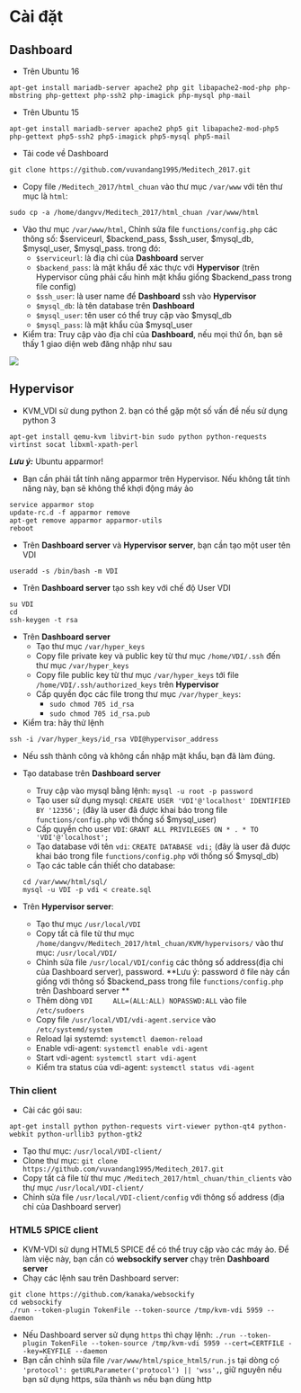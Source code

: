 # Cài đặt
## Dashboard
- Trên Ubuntu 16

`apt-get install mariadb-server apache2 php git libapache2-mod-php php-mbstring php-gettext php-ssh2 php-imagick php-mysql php-mail`

- Trên Ubuntu 15

`apt-get install mariadb-server apache2 php5 git libapache2-mod-php5 php-gettext php5-ssh2 php5-imagick php5-mysql php5-mail`

- Tải code về Dashboard

`git clone https://github.com/vuvandang1995/Meditech_2017.git`

- Copy file `/Meditech_2017/html_chuan` vào thư mục `/var/www` với tên thư mục là `html`:

`sudo cp -a /home/dangvv/Meditech_2017/html_chuan /var/www/html`

- Vào thư mục `/var/www/html`, Chỉnh sửa file `functions/config.php` các thông số: $serviceurl, $backend_pass, $ssh_user, $mysql_db, $mysql_user, $mysql_pass. trong đó:
	- `$serviceurl`: là điạ chỉ của **Dashboard** server
	- `$backend_pass`: là mật khẩu để xác thực với **Hypervisor** (trên Hypervisor cũng phải cấu hình mật khẩu giống $backend_pass trong file config)
	- `$ssh_user`: là user name để **Dashboard** ssh vào **Hypervisor**
	- `$mysql_db`: là tên database trên **Dashboard**
	- `$mysql_user`: tên user có thể truy cập vào $mysql_db
	- `$mysql_pass`: là mật khẩu của $mysql_user
- Kiểm tra: Truy cập vào địa chỉ của **Dashboard**, nếu mọi thứ ổn, bạn sẽ thấy 1 giao diện web đăng nhập như sau

<img src="https://i.imgur.com/PsVbLau.png">

## Hypervisor
- KVM_VDI sử dung python 2. bạn có thể gặp một số vấn đề nếu sử dụng python 3

`apt-get install qemu-kvm libvirt-bin sudo python python-requests virtinst socat libxml-xpath-perl`

***Lưu ý:*** Ubuntu apparmor!

- Bạn cần phải tắt tính năng apparmor trên Hypervisor. Nếu không tắt tính năng này, bạn sẽ không thể khợi động máy ảo

```
service apparmor stop
update-rc.d -f apparmor remove
apt-get remove apparmor apparmor-utils
reboot
```

- Trên **Dashboard server** và **Hypervisor server**, bạn cần tạo một user tên VDI

`useradd -s /bin/bash -m VDI`

- Trên **Dashboard server** tạo ssh key với chế độ User VDI

```
su VDI
cd
ssh-keygen -t rsa
```

- Trên **Dashboard server**
	- Tạo thư mục `/var/hyper_keys`
	- Copy file private key và public key từ thư mục `/home/VDI/.ssh` đến thư mục `/var/hyper_keys`
	- Copy file public key từ thư mục `/var/hyper_keys` tới file `/home/VDI/.ssh/authorized_keys` trên **Hypervisor**
	- Cấp quyền đọc các file trong thư mục `/var/hyper_keys`:
		- `sudo chmod 705 id_rsa` 
		- `sudo chmod 705 id_rsa.pub`
- Kiểm tra: hãy thử lệnh

`ssh -i /var/hyper_keys/id_rsa VDI@hypervisor_address`
- Nếu ssh thành công và không cần nhập mật khẩu, bạn đã làm đúng.

- Tạo database trên **Dashboard server**
	- Truy cập vào mysql bằng lệnh: `mysql -u root -p password`
	- Tạo user sử dụng mysql: `CREATE USER 'VDI'@'localhost' IDENTIFIED BY '12356';` (đây là user đã được khai báo trong file `functions/config.php` với thống số $mysql_user)
	- Cấp quyền cho user `VDI`: `GRANT ALL PRIVILEGES ON * . * TO 'VDI'@'localhost';`
	- Tạo database với tên `vdi`: `CREATE DATABASE vdi;` (đây là user đã được khai báo trong file `functions/config.php` với thống số $mysql_db)
	- Tạo các table cần thiết cho database:
	```
	cd /var/www/html/sql/
	mysql -u VDI -p vdi < create.sql
	```

- Trên **Hypervisor server**:
	- Tạo thư mục `/usr/local/VDI`
	- Copy tất cả file từ thư mục `/home/dangvv/Meditech_2017/html_chuan/KVM/hypervisors/` vào thư mục: `/usr/local/VDI/`
	- Chỉnh sửa file `/usr/local/VDI/config` các thông số address(địa chỉ của Dashboard server), password. **Lưu ý: password ở file này cần giống với thông số $backend_pass trong file `functions/config.php` trên Dashboard server **
	- Thêm dòng `VDI     ALL=(ALL:ALL) NOPASSWD:ALL` vào file `/etc/sudoers`
	- Copy file `/usr/local/VDI/vdi-agent.service` vào `/etc/systemd/system`
	- Reload lại systemd: `systemctl daemon-reload`
	- Enable vdi-agent: `systemctl enable vdi-agent`
	- Start vdi-agent: `systemctl start vdi-agent`
	- Kiểm tra status của vdi-agent: `systemctl status vdi-agent`

### Thin client
- Cài các gói sau:

`apt-get install python python-requests virt-viewer python-qt4 python-webkit python-urllib3 python-gtk2`

- Tạo thư mục: `/usr/local/VDI-client/`
- Clone thư mục: `git clone https://github.com/vuvandang1995/Meditech_2017.git`
- Copy tất cả file từ thư mục `/Meditech_2017/html_chuan/thin_clients` vào thự mục `/usr/local/VDI-client/`
- Chỉnh sửa file `/usr/local/VDI-client/config` với thông số address (địa chỉ của Dashboard server)

### HTML5 SPICE client
- KVM-VDI sử dụng HTML5 SPICE để có thể truy cập vào các máy ảo. Để làm việc này, bạn cần có **websockify server** chạy trên **Dashboard server**
- Chạy các lệnh sau trên Dashboard server:

```
git clone https://github.com/kanaka/websockify
cd websockify
./run --token-plugin TokenFile --token-source /tmp/kvm-vdi 5959 --daemon
```

- Nếu Dashboard server sử dụng `https` thì chạy lệnh: `./run --token-plugin TokenFile --token-source /tmp/kvm-vdi 5959 --cert=CERTFILE --key=KEYFILE --daemon`
- Bạn cần chỉnh sửa file `/var/www/html/spice_html5/run.js` tại dòng có `'protocol': getURLParameter('protocol') || 'wss',`, giữ nguyên nếu bạn sử dụng https, sửa thành `ws` nếu bạn dùng http
